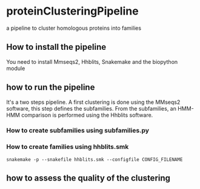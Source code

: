 # proteinClusteringPipeline
a pipeline to cluster homologous proteins into families

## How to install the pipeline
You need to install Mmseqs2, Hhblits, Snakemake and the biopython module

## how to run the pipeline
It's a two steps pipeline. A first clustering is done using the MMseqs2 software, this step defines the subfamilies. From the subfamilies, an HMM-HMM comparison is performed using the Hhblits software.

### How to create subfamilies using subfamilies.py

### How to create families using hhblits.smk
    snakemake -p --snakefile hhblits.smk --configfile CONFIG_FILENAME 

## how to assess the quality of the clustering
